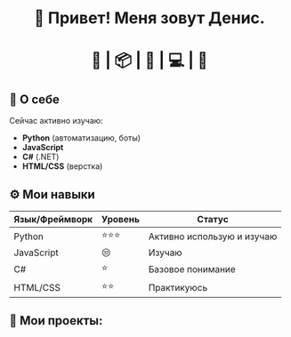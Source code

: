 <div align="center">
  <h1>🚀 Привет! Меня зовут Денис.<h1>
  <p>🐍 | 📦 | 🧠 | 💻 | 🚀</p>
</div>

## 🌟 О себе
Сейчас активно изучаю:  
- **Python** (автоматизацию, боты)  
- **JavaScript**  
- **C#** (.NET)  
- **HTML/CSS** (верстка)


## ⚙️ Мои навыки
| Язык/Фреймворк | Уровень | Статус |
|----------------|--------|--------|
| Python         | ⭐⭐⭐ | Активно использую и изучаю |
| JavaScript     | 😒| Изучаю |
| C#             | ⭐  | Базовое понимание |
| HTML/CSS       | ⭐⭐| Практикуюсь |

## 🎨 Мои проекты:
<div align="center">
</div>
